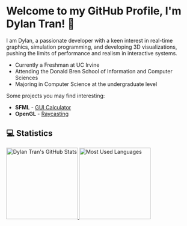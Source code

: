 # Welcome to my GitHub Profile, I'm Dylan Tran! 👋

I am Dylan, a passionate developer with a keen interest in real-time graphics, simulation programming, and developing 3D visualizations, pushing the limits of performance and realism in interactive systems.

- Currently a Freshman at UC Irvine
- Attending the Donald Bren School of Information and Computer Sciences
- Majoring in Computer Science at the undergraduate level

Some projects you may find interesting:
- **SFML** - [GUI Calculator](https://github.com/DylanBT928/gui-calculator)
- **OpenGL** - [Raycasting](https://github.com/DylanBT928/raycasting)

## 💻 Statistics
<div>
    <a href="https://www.githubwrapped.io/DylanBT928">
        <img height="190" alt="Dylan Tran's GitHub Stats" src="https://github-readme-stats-dylans-projects-9d894771.vercel.app/api?username=DylanBT928&theme=gotham&show_icons=true&include_all_commits=true"/>
    </a>
    <a href="https://www.githubwrapped.io/DylanBT928">
        <img height="190" alt="Most Used Languages" src="https://github-readme-stats-dylans-projects-9d894771.vercel.app/api/top-langs/?username=DylanBT928&layout=compact&theme=gotham&langs_count=8&size_weight=0.5&count_weight=0.5"/>
    </a>
</div>
